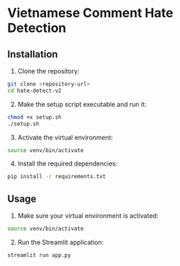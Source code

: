 # Vietnamese Comment Hate Detection

## Installation

1. Clone the repository:
```bash
git clone <repository-url>
cd hate-detect-v2
```

2. Make the setup script executable and run it:
```bash
chmod +x setup.sh
./setup.sh
```

3. Activate the virtual environment:
```bash
source venv/bin/activate
```

4. Install the required dependencies:
```bash
pip install -r requirements.txt
```

## Usage

1. Make sure your virtual environment is activated:
```bash
source venv/bin/activate
```

2. Run the Streamlit application:
```bash
streamlit run app.py
```